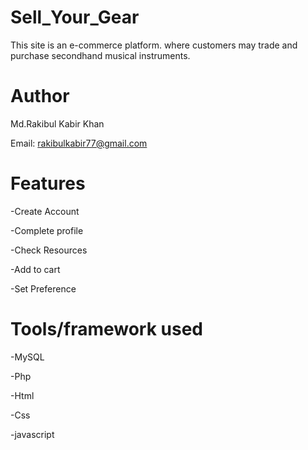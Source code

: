# Sell_Your_Gear


This site is an e-commerce platform. where customers may trade and purchase secondhand musical instruments.


# Author

Md.Rakibul Kabir Khan

Email: rakibulkabir77@gmail.com




 # Features

-Create Account

-Complete profile

-Check Resources

-Add to cart

-Set Preference




# Tools/framework used

-MySQL

-Php

-Html

-Css

-javascript
